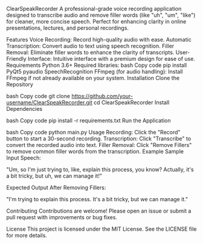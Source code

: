 ClearSpeakRecorder
A professional-grade voice recording application designed to transcribe audio and remove filler words (like "uh", "um", "like") for cleaner, more concise speech. Perfect for enhancing clarity in online presentations, lectures, and personal recordings.

Features
Voice Recording: Record high-quality audio with ease.
Automatic Transcription: Convert audio to text using speech recognition.
Filler Removal: Eliminate filler words to enhance the clarity of transcripts.
User-Friendly Interface: Intuitive interface with a premium design for ease of use.
Requirements
Python 3.6+
Required libraries:
bash
Copy code
pip install PyQt5 pyaudio SpeechRecognition
FFmpeg (for audio handling): Install FFmpeg if not already available on your system.
Installation
Clone the Repository

bash
Copy code
git clone https://github.com/your-username/ClearSpeakRecorder.git
cd ClearSpeakRecorder
Install Dependencies

bash
Copy code
pip install -r requirements.txt
Run the Application

bash
Copy code
python main.py
Usage
Recording: Click the "Record" button to start a 30-second recording.
Transcription: Click "Transcribe" to convert the recorded audio into text.
Filler Removal: Click "Remove Fillers" to remove common filler words from the transcription.
Example
Sample Input Speech:

"Um, so I'm just trying to, like, explain this process, you know? Actually, it's a bit tricky, but uh, we can manage it!"

Expected Output After Removing Fillers:

"I'm trying to explain this process. It's a bit tricky, but we can manage it."

Contributing
Contributions are welcome! Please open an issue or submit a pull request with improvements or bug fixes.

License
This project is licensed under the MIT License. See the LICENSE file for more details.
